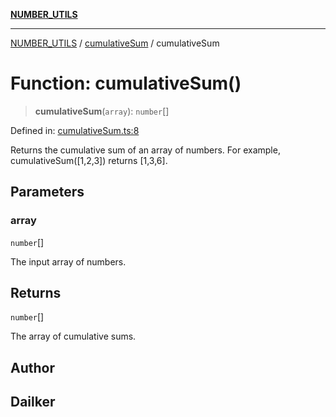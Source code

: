 [**NUMBER_UTILS**](../../README.md)

***

[NUMBER_UTILS](../../README.md) / [cumulativeSum](../README.md) / cumulativeSum

# Function: cumulativeSum()

> **cumulativeSum**(`array`): `number`[]

Defined in: [cumulativeSum.ts:8](https://github.com/dailker/everyutil/blob/acf16940f3e607b618e84e164891e8ae03e0a446/src/number/cumulativeSum.ts#L8)

Returns the cumulative sum of an array of numbers.
For example, cumulativeSum([1,2,3]) returns [1,3,6].

## Parameters

### array

`number`[]

The input array of numbers.

## Returns

`number`[]

The array of cumulative sums.

## Author

## Dailker
